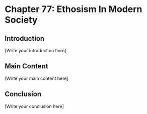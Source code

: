 # Chapter 77: Ethosism In Modern Society

## Introduction

[Write your introduction here]

## Main Content

[Write your main content here]

## Conclusion

[Write your conclusion here]
